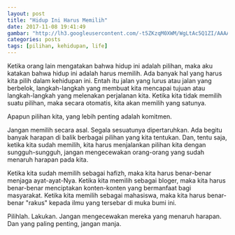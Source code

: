 ```yaml
---
layout: post
title: "Hidup Ini Harus Memilih"
date: 2017-11-08 19:41:49
gambar: "http://lh3.googleusercontent.com/-t5ZKzqM0XWM/WgLtAc5Q1ZI/AAAAAAAACqc/Wp6WUWS3vW8UIJuY9c3tgfnvgIU9RdMMwCLcBGAs/s900/choice_main.jpg"
categories: posts
tags: [pilihan, kehidupan, life]
---
```


Ketika orang lain mengatakan bahwa hidup ini adalah pilihan, maka aku katakan bahwa hidup ini adalah harus memilih. Ada banyak hal yang harus kita pilih dalam kehidupan ini. Entah itu jalan yang lurus atau jalan yang berbelok, langkah-langkah yang membuat kita mencapai tujuan atau langkah-langkah yang melenakan perjalanan kita. Ketika kita tidak memilih suatu pilihan, maka secara otomatis, kita akan memilih yang satunya.

Apapun pilihan kita, yang lebih penting adalah komitmen.

Jangan memilih secara asal. Segala sesuatunya dipertaruhkan. Ada begitu banyak harapan di balik berbagai pilihan yang kita tentukan. Dan, tentu saja, ketika kita sudah memilih, kita harus menjalankan pilihan kita dengan sungguh-sungguh, jangan mengecewakan orang-orang yang sudah menaruh harapan pada kita.

Ketika kita sudah memilih sebagai hafizh, maka kita harus benar-benar menjaga ayat-ayat-Nya. Ketika kita memilih sebagai bloger, maka kita harus benar-benar menciptakan konten-konten yang bermanfaat bagi masyarakat. Ketika kita memilih sebagai mahasiswa, maka kita harus benar-benar "rakus" kepada ilmu yang tersebar di muka bumi ini.

Pilihlah. Lakukan. Jangan mengecewakan mereka yang menaruh harapan. Dan yang paling penting, jangan manja.